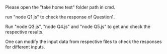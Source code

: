 Please open the "take home test" folder path in cmd.

run "node Q1.js" to check the response of Question1.

Run "node Q3.js", "node Q4.js" and "node Q5.js" to get and check the respective results.

One can modify the input data from respective files to check the responses for different inputs.
